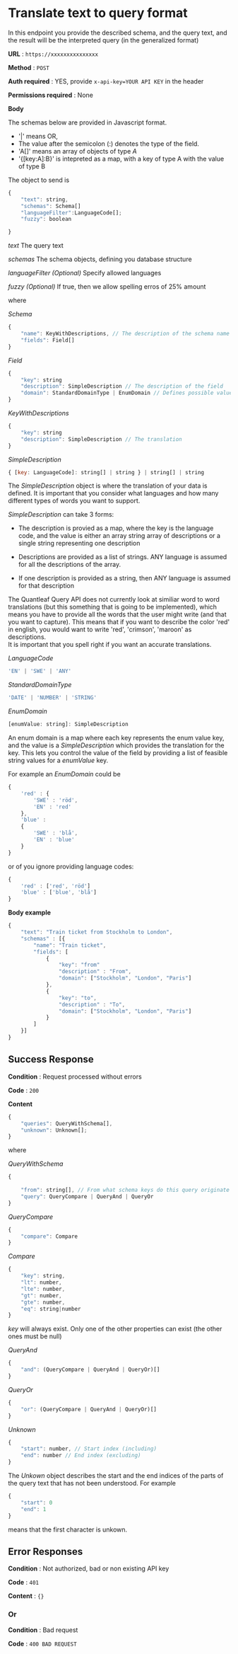 # Translate text to query format

In this endpoint you provide the described schema, and the query text, and the result will be the interpreted query (in the generalized format)

**URL** : `https://xxxxxxxxxxxxxxx`

**Method** : `POST`

**Auth required** : YES, provide `x-api-key=YOUR API KEY` in the header

**Permissions required** : None

**Body**

The schemas below are provided in Javascript format. 
- '|' means OR, 
- The value after the semicolon (:) denotes the type of the field.
- 'A[]' means an array of objects of type *A* 
- '{[key:A]:B}' is intepreted as a map, with a key of type A with the value of type B


The object to send is

```javascript
{
    "text": string, 
    "schemas": Schema[] 
    "languageFilter":LanguageCode[];
    "fuzzy": boolean

}
```
*text* 
The query text

*schemas*
The schema objects, defining you database structure

*languageFilter (Optional)*
Specify allowed languages

*fuzzy (Optional)*
If true, then we allow spelling erros of 25% amount


where 

*Schema*
```javascript
{
    "name": KeyWithDescriptions, // The description of the schema name
    "fields": Field[] 
}
```

*Field*
```javascript
{
    "key": string
    "description": SimpleDescription // The description of the field 
    "domain": StandardDomainType | EnumDomain // Defines possible values
}
```

*KeyWithDescriptions*
```javascript
{
    "key": string
    "description": SimpleDescription // The translation
}
```

*SimpleDescription*
```javascript
{ [key: LanguageCode]: string[] | string } | string[] | string
```
The *SimpleDescription* object is where the translation of your data is defined. It is important that you consider what languages and how many different types of words you want to support. 

*SimpleDescription* can take 3 forms: 

- The description is provied as a map, where the key is the language code, and the value is either an array string array of descriptions or a single string representing one description

- Descriptions are provided as a list of strings. ANY language is assumed for all the descriptions of the array. 

- If one description is provided as a string, then ANY language is assumed for that description

The Quantleaf Query API does not currently look at similiar word to word translations (but this something that is going to be implemented), which means you have to provide all the words that the user might write (and that you want to capture). This means that if you want to describe the color 'red' in english, you would want to write 'red', 'crimson', 'maroon' as descriptions.  
It is important that you spell right if you want an accurate translations. 

*LanguageCode* 
```javascript
'EN' | 'SWE' | 'ANY' 
```


*StandardDomainType* 
```javascript
'DATE' | 'NUMBER' | 'STRING'
```

*EnumDomain*
```javascript
[enumValue: string]: SimpleDescription
```
An enum domain is a map where each key represents the enum value key, and the value is a *SimpleDescription* which provides the translation for the key. This lets you control the value of the field by providing a list of feasible string values for a *enumValue* key. 

For example an *EnumDomain* could be 
```javascript
{
    'red' : {
        'SWE' : 'röd',
        'EN' : 'red'
    },
    'blue' : 
    {
        'SWE' : 'blå',
        'EN' : 'blue'
    }
}
```

or of you ignore providing language codes: 
```javascript
{
    'red' : ['red', 'röd']
    'blue' : ['blue', 'blå']
}
```


**Body example** 

```javascript
{
    "text": "Train ticket from Stockholm to London", 
    "schemas" : [{
        "name": "Train ticket",
        "fields": [
            {
                "key": "from"
                "description" : "From",
                "domain": ["Stockholm", "London", "Paris"]
            },
            {
                "key": "to",
                "description" : "To",
                "domain": ["Stockholm", "London", "Paris"]
            }
        ]
    }]
}
```

## Success Response

**Condition** : Request processed without errors

**Code** : `200`

**Content**
```javascript
{   
    "queries": QueryWithSchema[],
    "unknown": Unknown[];
}
```
where

*QueryWithSchema*
```javascript
{
        
    "from": string[], // From what schema keys do this query originate from
    "query": QueryCompare | QueryAnd | QueryOr
}
```

*QueryCompare*
```javascript
{
    "compare": Compare
}
```

*Compare* 
```javascript 
{
    "key": string,
    "lt": number,
    "lte": number,
    "gt": number,
    "gte": number,
    "eq": string|number
} 
```
*key* will always exist. Only one of the other properties can exist (the other ones must be null)

*QueryAnd*
```javascript
{
    "and": (QueryCompare | QueryAnd | QueryOr)[]
}
```
*QueryOr*
```javascript
{
    "or": (QueryCompare | QueryAnd | QueryOr)[]
}
```

*Unknown*
```javascript
{
    "start": number, // Start index (including)
    "end": number // End index (excluding)
}
```
The *Unkown* object describes the start and the end indices of the parts of the query text that has not been understood. 
For example 
```javascript
{
    "start": 0
    "end": 1
}
```
means that the first character is unkown.


## Error Responses

**Condition** : Not authorized, bad or non existing API key

**Code** : `401`

**Content** : `{}`

### Or

**Condition** : Bad request

**Code** : `400 BAD REQUEST`


